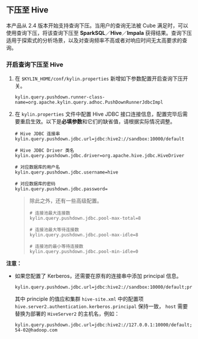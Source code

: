 ## 下压至 Hive

本产品从 2.4 版本开始支持查询下压。当用户的查询无法被 Cube 满足时，可以使用查询下压，将该查询下压至 **SparkSQL**／**Hive**／**Impala** 获得结果。查询下压适用于探索式的分析场景，以及对查询频率不高或者对响应时间无太高要求的查询。

### 开启查询下压至 Hive

1. 在 `$KYLIN_HOME/conf/kylin.properties` 新增如下参数配置开启查询下压开关。

   ```properties
   kylin.query.pushdown.runner-class-name=org.apache.kylin.query.adhoc.PushDownRunnerJdbcImpl
   ```

2. 在 `kylin.properties` 文件中配置 Hive JDBC 接口连接信息，配置完毕后需要重启生效。以下是**必填参数**和它们的缺省值，请根据实际情况调整。
  
   ```properties
   # Hive JDBC 连接串
   kylin.query.pushdown.jdbc.url=jdbc:hive2://sandbox:10000/default
   
   # Hive JDBC Driver 类名
   kylin.query.pushdown.jdbc.driver=org.apache.hive.jdbc.HiveDriver
   
   # 对应数据库的用户名
   kylin.query.pushdown.jdbc.username=hive
   
   # 对应数据库的密码
   kylin.query.pushdown.jdbc.password=
   ```

   > 除此之外，还有一些高级配置。
   > 
   > ```properties
   > # 连接池最大连接数
   > kylin.query.pushdown.jdbc.pool-max-total=8
   > 
   > # 连接池最大等待连接数
   > kylin.query.pushdown.jdbc.pool-max-idle=8
   > 
   > # 连接池的最小等待连接数
   > kylin.query.pushdown.jdbc.pool-min-idle=0
   > ```

**注意：**

- 如果您配置了 Kerberos，还需要在原有的连接串中添加 principal 信息。

  ```properties
  kylin.query.pushdown.jdbc.url=jdbc:hive2://sandbox:10000/default;principal=hive/host@hadoop.com
  ```

  其中 principle 的值应和集群 `hive-site.xml` 中的配置项 `hive.server2.authentication.kerberos.principal` 保持一致， `host` 需要替换为部署的 `HiveServer2` 的主机名，例如：

  ```properties
  kylin.query.pushdown.jdbc.url=jdbc:hive2://127.0.0.1:10000/default;principal=hive/cdh-54-02@hadoop.com
  ```
